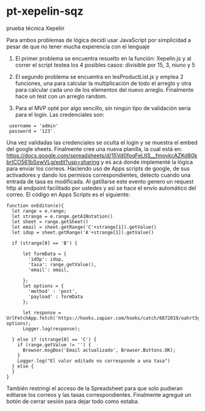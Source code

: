# pt-xepelin-sqz
prueba técnica Xepelin

Para ambos problemas de lógica decidí usar JavaScript por simplicidad a pesar de que no tener mucha experencia con el lenguaje

1. El primer problema se encuentra resuelto en la función: Xepelin.js y al correr el script testea los 4 posibles casos:
divisible por 15, 3, niuno y 5

2. El segundo problema se encuentra en IesProductList.js y emplea 2 funciones, una para calcular la multiplicación de todo el arreglo y 
otra para calcular cada uno de los elementos del nuevo arreglo. Finalmente hace un test con un arreglo random. 

3. Para el MVP opté por algo sencillo, sin ningún tipo de validación seria para el login. Las credenciales son: 
```
 username = 'admin'
 password = '123'.
```
Una vez validadas las credenciales se oculta el login y se muestra el embed del google sheets. 
Finalmente cree una nueva planilla, la cual está en:
https://docs.google.com/spreadsheets/d/15Vd0foqFeLtIS__fmovkcAZKd80kbrICO561bSxwVLg/edit?usp=sharing
y es acá donde implementé la lógica para enviar los correos. Haciendo uso de Apps scripts de google, de sus activadores y dando los permisos
correspondientes, detecto cuando una entrada de tasa es modificada. Al gatillarse este evento genero un request http al endpoint facilitado por
ustedes y así se hace el envío automático del correo. El código en Apps Scripts es el siguiente:
```
function onEditon(e){
  let range = e.range; 
  let strange = e.range.getA1Notation()
  let sheet = range.getSheet()
  let email = sheet.getRange('C'+strange[1]).getValue()
  let idop = sheet.getRange('A'+strange[1]).getValue()

  if (strange[0] == 'B') {

      let formData = {
        'idOp': idop,
        'tasa': range.getValue(),
        'email': email,
       
      };
      let options = {
        'method' : 'post',
        'payload' : formData
      };

      let response = UrlFetchApp.fetch('https://hooks.zapier.com/hooks/catch/6872019/oahrt5g/', options);
      Logger.log(response);

  } else if (strange[0] == 'C') {
    if (range.getValue != '') {
      Browser.msgBox('Email actualizado', Browser.Buttons.OK);
    } 
    Logger.log("El valor editado no corresponde a una tasa")
  } else {
  }
}
```
También restringí el acceso de la Spreadsheet para que solo pudieran editarse los correos y las tasas correspondientes. 
Finalmente agregué un botón de cerrar sesión para dejar todo como estaba.
